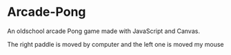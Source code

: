 # Arcade-Pong

An oldschool arcade Pong game made with JavaScript and Canvas.

The right paddle is moved by computer and the left one is moved my mouse
